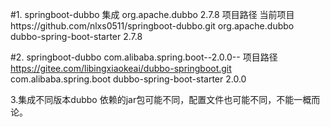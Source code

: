 #1. springboot-dubbo 集成 org.apache.dubbo 2.7.8 
项目路径 当前项目https://github.com/nlxs0511/springboot-dubbo.git
  <dependency>
            <groupId>org.apache.dubbo</groupId>
            <artifactId>dubbo-spring-boot-starter</artifactId>
            <version>2.7.8</version>
        </dependency>

#2. springboot-dubbo com.alibaba.spring.boot--2.0.0--
项目路径 https://gitee.com/libingxiaokeai/dubbo-springboot.git
    <dependency>
      <groupId>com.alibaba.spring.boot</groupId>
      <artifactId>dubbo-spring-boot-starter</artifactId>
      <version>2.0.0</version>
    </dependency>
    
3.集成不同版本dubbo 依赖的jar包可能不同，配置文件也可能不同，不能一概而论。
